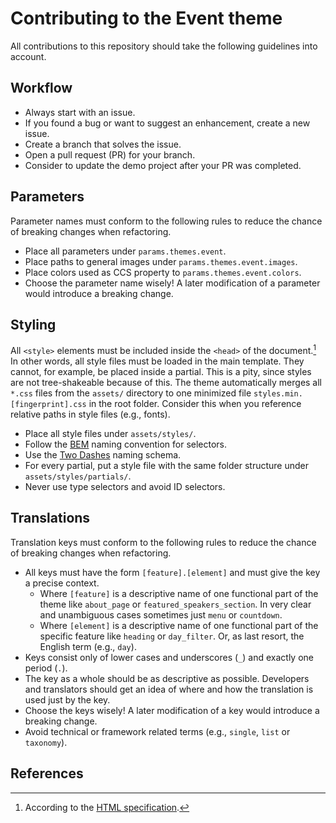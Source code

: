 # Contributing to the Event theme

All contributions to this repository should take the following guidelines into
account.

## Workflow

-   Always start with an issue.
-   If you found a bug or want to suggest an enhancement, create a new issue.
-   Create a branch that solves the issue.
-   Open a pull request (PR) for your branch.
-   Consider to update the demo project after your PR was completed.

## Parameters

Parameter names must conform to the following rules to reduce the chance of
breaking changes when refactoring.

-   Place all parameters under `params.themes.event`.
-   Place paths to general images under `params.themes.event.images`.
-   Place colors used as CCS property to `params.themes.event.colors`.
-   Choose the parameter name wisely! A later modification of a parameter would introduce a breaking change.

## Styling

All `<style>` elements must be included inside the `<head>` of the
document.[^styleplacement] In other words, all style files must be loaded in the
main template. They cannot, for example, be placed inside a partial. This is a
pity, since styles are not tree-shakeable because of this. The theme
automatically merges all `*.css` files from the `assets/` directory to one
minimized file `styles.min.[fingerprint].css` in the root folder. Consider this
when you reference relative paths in style files (e.g., fonts).

-   Place all style files under `assets/styles/`.
-   Follow the [BEM](https://getbem.com) naming convention for selectors.
-   Use the [Two Dashes](https://bem.info/methodology/naming-convention/#two-dashes-style) naming schema.
-   For every partial, put a style file with the same folder structure under
    `assets/styles/partials/`.
-   Never use type selectors and avoid ID selectors.

## Translations

Translation keys must conform to the following rules to reduce the chance of
breaking changes when refactoring.

-   All keys must have the form `[feature].[element]` and must give the key a precise context.
    -   Where `[feature]` is a descriptive name of one functional part of the
        theme like `about_page` or `featured_speakers_section`. In very clear and
        unambiguous cases sometimes just `menu` or `countdown`.
    -   Where `[element]` is a descriptive name of one functional part of the
        specific feature like `heading` or `day_filter`. Or, as last resort, the
        English term (e.g., `day`).
-   Keys consist only of lower cases and underscores (`_`) and exactly one period (`.`).
-   The key as a whole should be as descriptive as possible. Developers and
    translators should get an idea of where and how the translation is used just by
    the key.
-   Choose the keys wisely! A later modification of a key would introduce a breaking change.
-   Avoid technical or framework related terms (e.g., `single`, `list` or `taxonomy`).

## References

[^styleplacement]:
    According to the [HTML
    specification](https://html.spec.whatwg.org/multipage/semantics.html#the-style-element).
